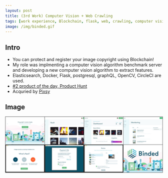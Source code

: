 ```yaml
---
layout: post
title: (3rd Work) Computer Vision + Web Crawling
tags: [work experience, Blockchain, flask, web, crawling, computer vision, python]
image: /img/binded.gif
---
```


## Intro
* You can protect and register your image copyright using Blockchain!
* My role was implmenting a computer vision algorithm benchmark server and developing a new computer vision algorithm to extract features.
* Elasticsearch, Docker, Flask, postgresql, graphQL, OpenCV, CircleCI are used.
* [#2 product of the day, Product Hunt](https://www.producthunt.com/posts/binded-one-click-copyright)
* Acquried by [Pixsy](https://www.pixsy.com/)

## Image
<img src="/img/binded-tile.jpg"  title="Database Schema" alt="Database Schema" />
